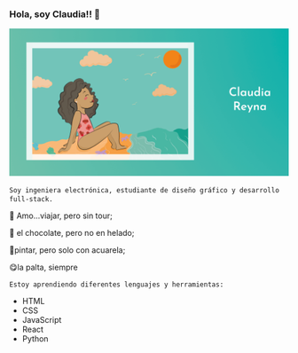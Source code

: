 ### Hola, soy Claudia!! 👋  

<p align="center">
  <img src="Beach.png" width="800"/>
</p>


```
Soy ingeniera electrónica, estudiante de diseño gráfico y desarrollo full-stack.
```


:rocket: Amo...viajar, pero sin tour;  

:chocolate_bar: el chocolate, pero no en helado;  

:art:pintar, pero solo con acuarela;  

:yum:la palta, siempre  

```
Estoy aprendiendo diferentes lenguajes y herramientas:
```

- HTML
- CSS
- JavaScript
- React
- Python
